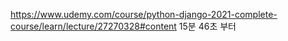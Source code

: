 https://www.udemy.com/course/python-django-2021-complete-course/learn/lecture/27270328#content
15분 46초 부터
